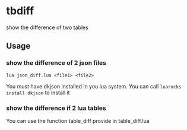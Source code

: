 # tbdiff

show the difference of two tables

## Usage

### show the difference of 2 json files

	lua json_diff.lua <file1> <file2>

You must have dkjson installed in you lua system.
You can call `luarocks install dkjson` to install it

### show the difference if 2 lua tables

You can use the function table_diff provide in table_diff.lua